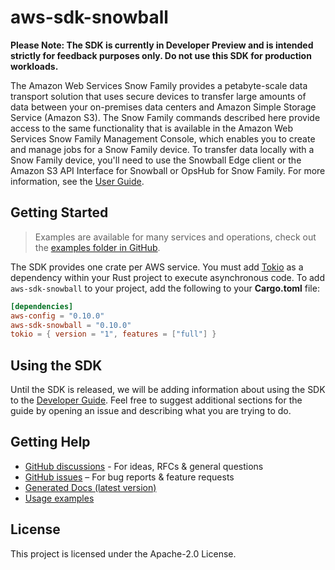 # aws-sdk-snowball

**Please Note: The SDK is currently in Developer Preview and is intended strictly for
feedback purposes only. Do not use this SDK for production workloads.**

The Amazon Web Services Snow Family provides a petabyte-scale data transport solution that uses secure devices to transfer large amounts of data between your on-premises data centers and Amazon Simple Storage Service (Amazon S3). The Snow Family commands described here provide access to the same functionality that is available in the Amazon Web Services Snow Family Management Console, which enables you to create and manage jobs for a Snow Family device. To transfer data locally with a Snow Family device, you'll need to use the Snowball Edge client or the Amazon S3 API Interface for Snowball or OpsHub for Snow Family. For more information, see the [User Guide](https://docs.aws.amazon.com/AWSImportExport/latest/ug/api-reference.html).

## Getting Started

> Examples are available for many services and operations, check out the
> [examples folder in GitHub](https://github.com/awslabs/aws-sdk-rust/tree/main/examples).

The SDK provides one crate per AWS service. You must add [Tokio](https://crates.io/crates/tokio)
as a dependency within your Rust project to execute asynchronous code. To add `aws-sdk-snowball` to
your project, add the following to your **Cargo.toml** file:

```toml
[dependencies]
aws-config = "0.10.0"
aws-sdk-snowball = "0.10.0"
tokio = { version = "1", features = ["full"] }
```

## Using the SDK

Until the SDK is released, we will be adding information about using the SDK to the
[Developer Guide](https://docs.aws.amazon.com/sdk-for-rust/latest/dg/welcome.html). Feel free to suggest
additional sections for the guide by opening an issue and describing what you are trying to do.

## Getting Help

* [GitHub discussions](https://github.com/awslabs/aws-sdk-rust/discussions) - For ideas, RFCs & general questions
* [GitHub issues](https://github.com/awslabs/aws-sdk-rust/issues/new/choose) – For bug reports & feature requests
* [Generated Docs (latest version)](https://awslabs.github.io/aws-sdk-rust/)
* [Usage examples](https://github.com/awslabs/aws-sdk-rust/tree/main/examples)

## License

This project is licensed under the Apache-2.0 License.

